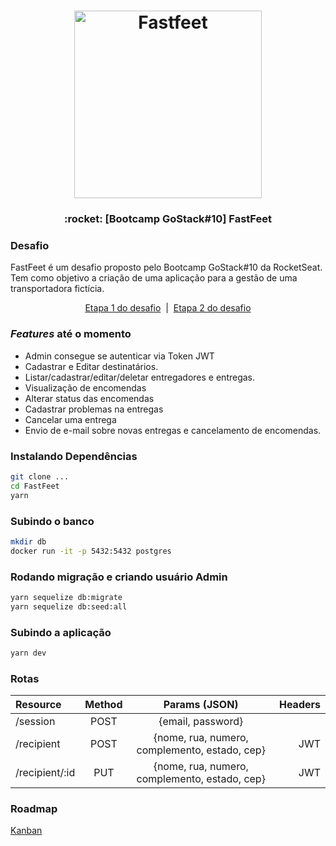 <h1 align="center">
  <img alt="Fastfeet" title="Fastfeet" src="https://github.com/Rocketseat/bootcamp-gostack-desafio-02/blob/master/.github/logo.png" width="300px" />
</h1>

<h3 align="center">
  :rocket: [Bootcamp GoStack#10] FastFeet
</h3>

### Desafio
FastFeet é um desafio proposto pelo Bootcamp GoStack#10 da RocketSeat. Tem como objetivo a criação de uma aplicação para a gestão de uma transportadora fictícia.

<p align="center">
  <a href="https://github.com/Rocketseat/bootcamp-gostack-desafio-02">Etapa 1 do desafio</a>
  &nbsp;|&nbsp;
  <a href="https://github.com/Rocketseat/bootcamp-gostack-desafio-03">Etapa 2 do desafio</a>
</p>

### _Features_ até o momento
* Admin consegue se autenticar via Token JWT
* Cadastrar e Editar destinatários.
* Listar/cadastrar/editar/deletar entregadores e entregas.
* Visualização de encomendas
* Alterar status das encomendas
* Cadastrar problemas na entregas
* Cancelar uma entrega
* Envio de e-mail sobre novas entregas e cancelamento de encomendas.

### Instalando Dependências
```sh
git clone ...
cd FastFeet
yarn
```

### Subindo o banco
```sh
mkdir db
docker run -it -p 5432:5432 postgres
```

### Rodando migração e criando usuário Admin
```sh
yarn sequelize db:migrate
yarn sequelize db:seed:all
```

### Subindo a aplicação
```sh
yarn dev
```

### Rotas
| Resource | Method | Params (JSON) | Headers |
| :---     | :---:  |    :---:      |    ---: |
| /session       | POST | {email, password} | |
| /recipient     | POST | {nome, rua, numero, complemento, estado, cep} | JWT |
| /recipient/:id | PUT  | {nome, rua, numero, complemento, estado, cep} | JWT |

### Roadmap
[Kanban](https://github.com/emanuelhfarias/FastFeet/projects/1?fullscreen=true)
